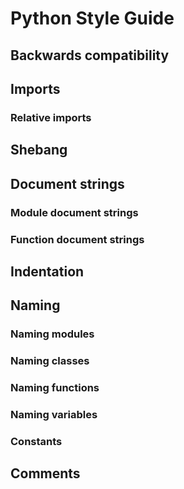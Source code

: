 # Python Style Guide


## Backwards compatibility


## Imports

### Relative imports


## Shebang


## Document strings

### Module document strings

### Function document strings


## Indentation


## Naming

### Naming modules

### Naming classes

### Naming functions

### Naming variables

### Constants


## Comments
